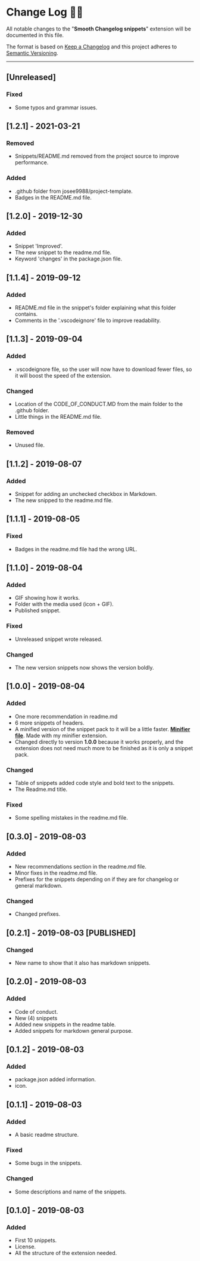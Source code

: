 <!-- markdownlint-disable MD024-->
# **Change Log** 📜📝

All notable changes to the "**Smooth Changelog snippets**" extension will be documented in this file.

The format is based on [Keep a Changelog](https://keepachangelog.com/en/1.0.0/) and this project adheres to [Semantic Versioning](https://semver.org/spec/v2.0.0.html).

---

## [Unreleased]

### Fixed

* Some typos and grammar issues.

## [**1.2.1**] - 2021-03-21

### Removed

* Snippets/README.md removed from the project source to improve performance.

### Added

* .github folder from josee9988/project-template.
* Badges in the README.md file.

## [**1.2.0**] - 2019-12-30

### Added

* Snippet 'Improved'.
* The new snippet to the readme.md file.
* Keyword 'changes' in the package.json file.

## [**1.1.4**] - 2019-09-12

### Added

* README.md file in the snippet's folder explaining what this folder contains.
* Comments in the '.vscodeignore' file to improve readability.

## [**1.1.3**] - 2019-09-04

### Added

* .vscodeignore file, so the user will now have to download fewer files, so it will boost the speed of the extension.

### Changed

* Location of the CODE_OF_CONDUCT.MD from the main folder to the .github folder.
* Little things in the README.md file.

### Removed

* Unused file.

## [**1.1.2**] - 2019-08-07

### Added

* Snippet for adding an unchecked checkbox in Markdown.
* The new snipped to the readme.md file.

## [**1.1.1**] - 2019-08-05

### Fixed

* Badges in the readme.md file had the wrong URL.

## [**1.1.0**] - 2019-08-04

### Added

* GIF showing how it works.
* Folder with the media used (icon + GIF).
* Published snippet.

### Fixed

* Unreleased snippet wrote released.

### Changed

* The new version snippets now shows the version boldly.

## [**1.0.0**] - 2019-08-04

### Added

* One more recommendation in readme.md
* 6 more snippets of headers.
* A minified version of the snippet pack to it will be a little faster. [**Minifier file**](snippets/snippets-min.json). Made with my minifier extension.
* Changed directly to version **1.0.0** because it works properly, and the extension does not need much more to be finished as it is only a snippet pack.

### Changed

* Table of snippets added code style and bold text to the snippets.
* The Readme.md title.

### Fixed

* Some spelling mistakes in the readme.md file.

## [**0.3.0**] - 2019-08-03

### Added

* New recommendations section in the readme.md file.
* Minor fixes in the readme.md file.
* Prefixes for the snippets depending on if they are for changelog or general markdown.

### Changed

* Changed prefixes.

## [**0.2.1**] - 2019-08-03 [**PUBLISHED**]

### Changed

* New name to show that it also has markdown snippets.

## [**0.2.0**] - 2019-08-03

### Added

* Code of conduct.
* New (4) snippets
* Added new snippets in the readme table.
* Added snippets for markdown general purpose.

## [**0.1.2**] - 2019-08-03

### Added

* package.json added information.
* icon.

## [**0.1.1**] - 2019-08-03

### Added

* A basic readme structure.

### Fixed

* Some bugs in the snippets.

### Changed

* Some descriptions and name of the snippets.

## [**0.1.0**] - 2019-08-03

### Added

* First 10 snippets.
* License.
* All the structure of the extension needed.

